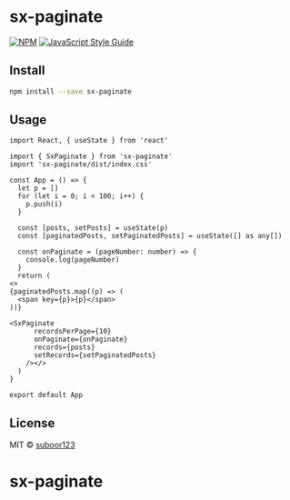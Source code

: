 # sx-paginate

[![NPM](https://img.shields.io/npm/v/sx-paginate.svg)](https://www.npmjs.com/package/sx-paginate) [![JavaScript Style Guide](https://img.shields.io/badge/code_style-standard-brightgreen.svg)](https://standardjs.com)

## Install

```bash
npm install --save sx-paginate
```

## Usage

```tsx
import React, { useState } from 'react'

import { SxPaginate } from 'sx-paginate'
import 'sx-paginate/dist/index.css'

const App = () => {
  let p = []
  for (let i = 0; i < 100; i++) {
    p.push(i)
  }

  const [posts, setPosts] = useState(p)
  const [paginatedPosts, setPaginatedPosts] = useState([] as any[])

  const onPaginate = (pageNumber: number) => {
    console.log(pageNumber)
  }
  return (
<>
{paginatedPosts.map((p) => (
  <span key={p}>{p}</span>
))}

<SxPaginate
      recordsPerPage={10}
      onPaginate={onPaginate}
      records={posts}
      setRecords={setPaginatedPosts}
    /></>
  )
}

export default App
```

## License

MIT © [suboor123](https://github.com/suboor123)
# sx-paginate
